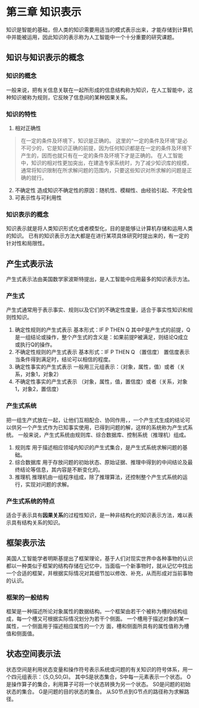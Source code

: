 # 第三章 知识表示
知识是智能的基础，但人类的知识需要用适当的模式表示出来，才能存储到计算机中并能被运用，因此知识的表示称为人工智能中一个十分重要的研究课题。

## 知识与知识表示的概念
### 知识的概念
一般来说，把有关信息关联在一起所形成的信息结构称为知识，在人工智能中，这种知识被称为规则，它反映了信息间的某种因果关系。
### 知识的特性
1. 相对正确性
> 在一定的条件及环境下，知识是正确的。
这里的“一定的条件及环境”是必不可少的，它是知识正确的前提，因为任何知识都是在一定的条件及环境下产生的，因而也就只有在一定的条件及环境下才是正确的。
在人工智能中，知识的相对性更加突出，在建造专家系统时，为了减少知识库的规模，通常将知识限制在所求解问题的范围内，只要这些知识对所求解的问题是正确的就行。
2. 不确定性
造成知识不确定性的原因：随机性、模糊性、由经验引起、不完全性
3. 可表示性与可利用性
### 知识表示的概念
知识表示就是将人类知识形式化或者模型化，目的是能够让计算机存储和运用人类的知识。
已有的知识表示方法大都是在进行某项具体研究时提出来的，有一定的针对性和局限性。

## 产生式表示法
产生式表示法由美国数学家波斯特提出，是人工智能中应用最多的知识表示方法。
### 产生式
产生式通常用于表示事实、规则以及它们的不确定性度量，适合于事实性知识和规则性知识。
1. 确定性规则的产生式表示
基本形式：IF  P  THEN  Q
其中P是产生式的前提，Q是一组结论或操作，整个产生式的含义是：如果前提P被满足，则结论Q成立或执行Q的操作。
2. 不确定性规则的产生式表示
基本形式：IF  P  THEN  Q  （置信度）
置信度表示当条件得到满足时，结论可以相信的程度。
3. 确定性事实的产生式表示
一般用三元组表示：（对象，属性，值）或者（关系，对象1，对象2）
4. 不确定性事实的产生式表示
（对象，属性，值，置信度）或者（关系，对象1，对象2，置信度）
### 产生式系统
把一组生产式放在一起，让他们互相配合、协同作用，，一个产生式生成的结论可以供另一个产生式作为已知事实使用，已得到问题的解，这样的系统称为产生式系统。
一般来说，产生式系统由规则库、综合数据库、控制系统（推理机）组成。
1. 规则库
用于描述相应领域内知识的产生式集合，是产生式系统求解问题的基础。
2. 综合数据库
用于存放问题的初始状态、原始证据、推理中得到的中间结论及最终结论等信息，其内容是不断变化的。
3. 推理机
推理机由一组程序组成，除了推理算法，还控制整个产生式系统的运行，实现对问题的求解。
### 产生式系统的特点
适合于表示具有**因果关系**的过程性知识，是一种非结构化的知识表示方法，难以表示具有结构关系的知识。

## 框架表示法
美国人工智能学者明斯基提出了框架理论，基于人们对现实世界中各种事物的认识都以一种类似于框架的结构存储在记忆中，当面临一个新事物时，就从记忆中找出一个合适的框架，并根据实际情况对其细节加以修改、补充，从而形成对当前事物的认识。
### 框架的一般结构
框架是一种描述所论对象属性的数据结构。一个框架由若干个被称为槽的结构组成，每一个槽又可根据实际情况划分为若干个侧面。
一个槽用于描述对象的某一属性，一个侧面用于描述相应属性的一个方
面，槽和侧面所具有的属性值称为槽值和侧面值。

## 状态空间表示法
状态空间是利用状态变量和操作符号表示系统或问题的有关知识的符号体系，用一个四元组表示：（S,O,S0,G)。
其中S是状态集合，S中每一元素表示一个状态。
O是操作算子的集合，利用算子可将一个状态转换为另一个状态。
S0是问题的初始状态的集合。
G是问题的目的状态的集合。
从S0节点到G节点的路径称为求解路径。